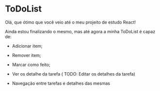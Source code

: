 # ToDoList

Olá, que ótimo que você veio até o meu projeito de estudo React!

Ainda estou finalizando o mesmo, mas até agora a minha ToDoList é capaz de:

* Adicionar item;

* Remover item;

* Marcar como feito;

* Ver os detalhe da tarefa ( TODO: Editar os detalhes da tarefa)

* Navegação entre tarefas e detalhes das mesmas
